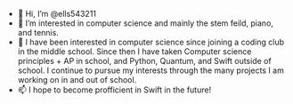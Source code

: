 - 👋 Hi, I’m @ells543211
- 👀 I’m interested in computer science and mainly the stem feild, piano, and tennis.
- 🌱 I have been interested in computer science since joining a coding club in the middle school. Since then I have taken Computer science principles + AP in school, and Python, Quantum, and Swift outside of school. I continue to pursue my interests through the many projects I am working on in and out of school.
- 📫 I hope to become profficient in Swift in the future!
<!---
ells543211/ells543211 is a ✨ special ✨ repository because its `README.md` (this file) appears on your GitHub profile.
You can click the Preview link to take a look at your changes.
--->
